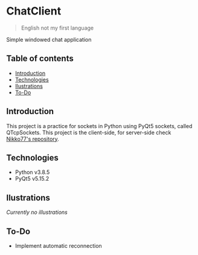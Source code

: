 # ChatClient
> English not my first language

Simple windowed chat application

## Table of contents
- [Introduction](#introduction)
- [Technologies](#technologies)
- [Ilustrations](#ilustrations)
- [To-Do](#to-do)

## Introduction
This project is a practice for sockets in Python using PyQt5 sockets, called QTcpSockets. This project is the client-side, for server-side check [Nikko77's repository](https://github.com/Nikko-77/ChatServer).

## Technologies
- Python v3.8.5
- PyQt5 v5.15.2

## Ilustrations
*Currently no illustrations*

## To-Do
- Implement automatic reconnection